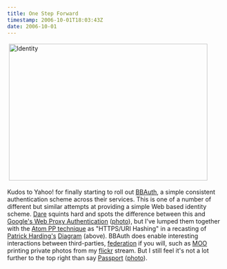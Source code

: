 ```yaml
---
title: One Step Forward
timestamp: 2006-10-01T18:03:43Z
date: 2006-10-01
---
```


<img src="http://blog.whatfettle.com//images/Trust-v-User.png" height="317" width="460" border="0" hspace="4" vspace="4" alt="Identity" title="Identity" />

<p>Kudos to Yahoo! for finally starting to roll out <a href="http://developer.yahoo.com/auth/">BBAuth</a>, a simple consistent authentication scheme across their services. This is one of a number of different but similar attempts at providing a simple Web based identity scheme. <a href="http://www.25hoursaday.com/weblog/PermaLink.aspx?guid=d72faa5c-c997-4b9e-b5a7-6638df3d1e72">Dare</a> squints hard and spots the difference between this and <a href="http://code.google.com/apis/accounts/AuthForWebApps.html">Google's Web Proxy Authentication</a> (<a href="http://www.flickr.com/photos/psd/148632387/">photo</a>), but I've lumped them together with the <a href="http://www.xml.com/pub/a/2004/08/18/pilgrim.html">Atom PP technique</a> as "HTTPS/URI Hashing" in a recasting of <a href="http://www.pingidentity.com/about/management">Patrick Harding's</a> <a href="http://blog.pingidentity.com/blog/default/?permalink=Differentiation_between_Identity_Protocols.html">Diagram</a> (above).  BBAuth does enable interesting interactions between third-parties, <a href="http://en.wikipedia.org/wiki/Federated_identity">federation</a> if you will, such as <a href="http://www.moo.com/">MOO</a> printing private photos from my <a href="http://www.flickr.com">flickr</a> stream. But I still feel it's not a lot further to the top right than say <a href="http://en.wikipedia.org/wiki/Microsoft_Passport">Passport</a> (<a href="http://www.flickr.com/photos/psd/148182303/in/set-72057594138378559/">photo</a>).</p>
